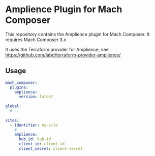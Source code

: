 # Amplience Plugin for Mach Composer 

This repository contains the Amplience plugin for Mach Composer. It requires Mach Composer 3.x

It uses the Terraform provider for Amplience, see https://github.com/labd/terraform-provider-amplience/

## Usage

```yaml
mach_composer:
  plugins:
    amplience:
      version: latest
      
global:
  # ...
  
sites:
  - identifier: my-site
    # ...
    amplience:
      hub_id: hub-id
      client_id: client-id
      client_secret: client-secret
```
